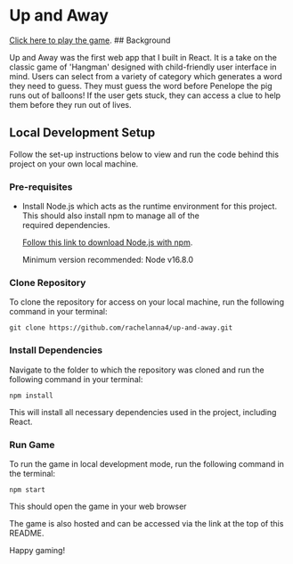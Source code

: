 # Up and Away

[Click here to play the game](https://rachelanna4.github.io/up-and-away/3rtkm). ## Background

Up and Away was the first web app that I built in React.
It is a take on the classic game of 'Hangman' designed with child-friendly user interface in mind.
Users can select from a variety of category which generates a word they need to guess. They must guess the word before Penelope the pig runs out of balloons!
If the user gets stuck, they can access a clue to help them before they run out of lives.

## Local Development Setup

Follow the set-up instructions below to view and run the code behind this project on your own local machine.

### Pre-requisites

- Install Node.js which acts as the runtime environment for this project. This should also install npm to manage all of the  
   required dependencies.

  [Follow this link to download Node.js with npm](https://nodejs.org/en/download/current/).

  Minimum version recommended: Node v16.8.0

### Clone Repository

To clone the repository for access on your local machine, run the following command in your terminal:

`git clone https://github.com/rachelanna4/up-and-away.git`

### Install Dependencies

Navigate to the folder to which the repository was cloned and run the following command in your terminal:

`npm install`

This will install all necessary dependencies used in the project, including React.

### Run Game

To run the game in local development mode, run the following command in the terminal:

`npm start`

This should open the game in your web browser

The game is also hosted and can be accessed via the link at the top of this README.

Happy gaming!
